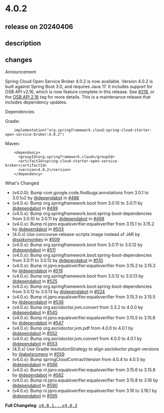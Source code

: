 # 4.0.2

## release on 20240406

## description

## changes

Announcement

Spring Cloud Open Service Broker 4.0.2 is now available. Version 4.0.2 is built against Spring Boot 3.0, and requires Java 17. It includes support for OSB API v2.16, which is now feature complete in this release. See <a class="issue-link js-issue-link" data-error-text="Failed to load title" data-id="799346533" data-permission-text="Title is private" data-url="https://github.com/spring-cloud/spring-cloud-open-service-broker/issues/318" data-hovercard-type="issue" data-hovercard-url="/spring-cloud/spring-cloud-open-service-broker/issues/318/hovercard" href="https://github.com/spring-cloud/spring-cloud-open-service-broker/issues/318">#318</a>, or the <a href="https://github.com/spring-cloud/spring-cloud-open-service-broker/issues?q=label%3A%22OSB+API+2.16%22+">OSB API 2.16</a> tag for more details. This is a maintenance release that includes dependency updates.

Dependencies

Gradle:

        implementation("org.springframework.cloud:spring-cloud-starter-open-service-broker:4.0.2")

Maven:

        <dependency>
          <groupId>org.springframework.cloud</groupId>
          <artifactId>spring-cloud-starter-open-service-broker</artifactId>
          <version>4.0.2</version>
        </dependency>

What's Changed

* (v4.0.0): Bump com.google.code.findbugs:annotations from 3.0.1 to 3.0.1u2 by <a class="user-mention notranslate" data-hovercard-type="organization" data-hovercard-url="/orgs/dependabot/hovercard" data-octo-click="hovercard-link-click" data-octo-dimensions="link_type:self" href="https://github.com/dependabot">@dependabot</a> in <a class="issue-link js-issue-link" data-error-text="Failed to load title" data-id="1898581943" data-permission-text="Title is private" data-url="https://github.com/spring-cloud/spring-cloud-open-service-broker/issues/488" data-hovercard-type="pull_request" data-hovercard-url="/spring-cloud/spring-cloud-open-service-broker/pull/488/hovercard" href="https://github.com/spring-cloud/spring-cloud-open-service-broker/pull/488">#488</a>
* (v4.0.x): Bump org.springframework.boot from 3.0.10 to 3.0.11 by <a class="user-mention notranslate" data-hovercard-type="organization" data-hovercard-url="/orgs/dependabot/hovercard" data-octo-click="hovercard-link-click" data-octo-dimensions="link_type:self" href="https://github.com/dependabot">@dependabot</a> in <a class="issue-link js-issue-link" data-error-text="Failed to load title" data-id="1908212229" data-permission-text="Title is private" data-url="https://github.com/spring-cloud/spring-cloud-open-service-broker/issues/499" data-hovercard-type="pull_request" data-hovercard-url="/spring-cloud/spring-cloud-open-service-broker/pull/499/hovercard" href="https://github.com/spring-cloud/spring-cloud-open-service-broker/pull/499">#499</a>
* (v4.0.x): Bump org.springframework.boot:spring-boot-dependencies from 3.0.10 to 3.0.11 by <a class="user-mention notranslate" data-hovercard-type="organization" data-hovercard-url="/orgs/dependabot/hovercard" data-octo-click="hovercard-link-click" data-octo-dimensions="link_type:self" href="https://github.com/dependabot">@dependabot</a> in <a class="issue-link js-issue-link" data-error-text="Failed to load title" data-id="1908212189" data-permission-text="Title is private" data-url="https://github.com/spring-cloud/spring-cloud-open-service-broker/issues/498" data-hovercard-type="pull_request" data-hovercard-url="/spring-cloud/spring-cloud-open-service-broker/pull/498/hovercard" href="https://github.com/spring-cloud/spring-cloud-open-service-broker/pull/498">#498</a>
* (v4.0.x): Bump nl.jqno.equalsverifier:equalsverifier from 3.15.1 to 3.15.2 by <a class="user-mention notranslate" data-hovercard-type="organization" data-hovercard-url="/orgs/dependabot/hovercard" data-octo-click="hovercard-link-click" data-octo-dimensions="link_type:self" href="https://github.com/dependabot">@dependabot</a> in <a class="issue-link js-issue-link" data-error-text="Failed to load title" data-id="1910735290" data-permission-text="Title is private" data-url="https://github.com/spring-cloud/spring-cloud-open-service-broker/issues/503" data-hovercard-type="pull_request" data-hovercard-url="/spring-cloud/spring-cloud-open-service-broker/pull/503/hovercard" href="https://github.com/spring-cloud/spring-cloud-open-service-broker/pull/503">#503</a>
* (4.0.x) Use concourse-release-scripts image instead of JAR by <a class="user-mention notranslate" data-hovercard-type="user" data-hovercard-url="/users/spikymonkey/hovercard" data-octo-click="hovercard-link-click" data-octo-dimensions="link_type:self" href="https://github.com/spikymonkey">@spikymonkey</a> in <a class="issue-link js-issue-link" data-error-text="Failed to load title" data-id="1913972439" data-permission-text="Title is private" data-url="https://github.com/spring-cloud/spring-cloud-open-service-broker/issues/509" data-hovercard-type="pull_request" data-hovercard-url="/spring-cloud/spring-cloud-open-service-broker/pull/509/hovercard" href="https://github.com/spring-cloud/spring-cloud-open-service-broker/pull/509">#509</a>
* (v4.0.x): Bump org.springframework.boot from 3.0.11 to 3.0.12 by <a class="user-mention notranslate" data-hovercard-type="organization" data-hovercard-url="/orgs/dependabot/hovercard" data-octo-click="hovercard-link-click" data-octo-dimensions="link_type:self" href="https://github.com/dependabot">@dependabot</a> in <a class="issue-link js-issue-link" data-error-text="Failed to load title" data-id="1953571506" data-permission-text="Title is private" data-url="https://github.com/spring-cloud/spring-cloud-open-service-broker/issues/511" data-hovercard-type="pull_request" data-hovercard-url="/spring-cloud/spring-cloud-open-service-broker/pull/511/hovercard" href="https://github.com/spring-cloud/spring-cloud-open-service-broker/pull/511">#511</a>
* (v4.0.x): Bump org.springframework.boot:spring-boot-dependencies from 3.0.11 to 3.0.12 by <a class="user-mention notranslate" data-hovercard-type="organization" data-hovercard-url="/orgs/dependabot/hovercard" data-octo-click="hovercard-link-click" data-octo-dimensions="link_type:self" href="https://github.com/dependabot">@dependabot</a> in <a class="issue-link js-issue-link" data-error-text="Failed to load title" data-id="1953571459" data-permission-text="Title is private" data-url="https://github.com/spring-cloud/spring-cloud-open-service-broker/issues/510" data-hovercard-type="pull_request" data-hovercard-url="/spring-cloud/spring-cloud-open-service-broker/pull/510/hovercard" href="https://github.com/spring-cloud/spring-cloud-open-service-broker/pull/510">#510</a>
* (v4.0.x): Bump nl.jqno.equalsverifier:equalsverifier from 3.15.2 to 3.15.3 by <a class="user-mention notranslate" data-hovercard-type="organization" data-hovercard-url="/orgs/dependabot/hovercard" data-octo-click="hovercard-link-click" data-octo-dimensions="link_type:self" href="https://github.com/dependabot">@dependabot</a> in <a class="issue-link js-issue-link" data-error-text="Failed to load title" data-id="1973562357" data-permission-text="Title is private" data-url="https://github.com/spring-cloud/spring-cloud-open-service-broker/issues/519" data-hovercard-type="pull_request" data-hovercard-url="/spring-cloud/spring-cloud-open-service-broker/pull/519/hovercard" href="https://github.com/spring-cloud/spring-cloud-open-service-broker/pull/519">#519</a>
* (v4.0.x): Bump org.springframework.boot from 3.0.12 to 3.0.13 by <a class="user-mention notranslate" data-hovercard-type="organization" data-hovercard-url="/orgs/dependabot/hovercard" data-octo-click="hovercard-link-click" data-octo-dimensions="link_type:self" href="https://github.com/dependabot">@dependabot</a> in <a class="issue-link js-issue-link" data-error-text="Failed to load title" data-id="2009147853" data-permission-text="Title is private" data-url="https://github.com/spring-cloud/spring-cloud-open-service-broker/issues/525" data-hovercard-type="pull_request" data-hovercard-url="/spring-cloud/spring-cloud-open-service-broker/pull/525/hovercard" href="https://github.com/spring-cloud/spring-cloud-open-service-broker/pull/525">#525</a>
* (v4.0.x): Bump org.springframework.boot:spring-boot-dependencies from 3.0.12 to 3.0.13 by <a class="user-mention notranslate" data-hovercard-type="organization" data-hovercard-url="/orgs/dependabot/hovercard" data-octo-click="hovercard-link-click" data-octo-dimensions="link_type:self" href="https://github.com/dependabot">@dependabot</a> in <a class="issue-link js-issue-link" data-error-text="Failed to load title" data-id="2009147733" data-permission-text="Title is private" data-url="https://github.com/spring-cloud/spring-cloud-open-service-broker/issues/524" data-hovercard-type="pull_request" data-hovercard-url="/spring-cloud/spring-cloud-open-service-broker/pull/524/hovercard" href="https://github.com/spring-cloud/spring-cloud-open-service-broker/pull/524">#524</a>
* (v4.0.x): Bump nl.jqno.equalsverifier:equalsverifier from 3.15.3 to 3.15.5 by <a class="user-mention notranslate" data-hovercard-type="organization" data-hovercard-url="/orgs/dependabot/hovercard" data-octo-click="hovercard-link-click" data-octo-dimensions="link_type:self" href="https://github.com/dependabot">@dependabot</a> in <a class="issue-link js-issue-link" data-error-text="Failed to load title" data-id="2055398749" data-permission-text="Title is private" data-url="https://github.com/spring-cloud/spring-cloud-open-service-broker/issues/536" data-hovercard-type="pull_request" data-hovercard-url="/spring-cloud/spring-cloud-open-service-broker/pull/536/hovercard" href="https://github.com/spring-cloud/spring-cloud-open-service-broker/pull/536">#536</a>
* (v4.0.x): Bump org.asciidoctor.jvm.convert from 3.3.2 to 4.0.0 by <a class="user-mention notranslate" data-hovercard-type="organization" data-hovercard-url="/orgs/dependabot/hovercard" data-octo-click="hovercard-link-click" data-octo-dimensions="link_type:self" href="https://github.com/dependabot">@dependabot</a> in <a class="issue-link js-issue-link" data-error-text="Failed to load title" data-id="2069723113" data-permission-text="Title is private" data-url="https://github.com/spring-cloud/spring-cloud-open-service-broker/issues/545" data-hovercard-type="pull_request" data-hovercard-url="/spring-cloud/spring-cloud-open-service-broker/pull/545/hovercard" href="https://github.com/spring-cloud/spring-cloud-open-service-broker/pull/545">#545</a>
* (v4.0.x): Bump nl.jqno.equalsverifier:equalsverifier from 3.15.5 to 3.15.6 by <a class="user-mention notranslate" data-hovercard-type="organization" data-hovercard-url="/orgs/dependabot/hovercard" data-octo-click="hovercard-link-click" data-octo-dimensions="link_type:self" href="https://github.com/dependabot">@dependabot</a> in <a class="issue-link js-issue-link" data-error-text="Failed to load title" data-id="2073612777" data-permission-text="Title is private" data-url="https://github.com/spring-cloud/spring-cloud-open-service-broker/issues/547" data-hovercard-type="pull_request" data-hovercard-url="/spring-cloud/spring-cloud-open-service-broker/pull/547/hovercard" href="https://github.com/spring-cloud/spring-cloud-open-service-broker/pull/547">#547</a>
* (v4.0.x): Bump org.asciidoctor.jvm.pdf from 4.0.0 to 4.0.1 by <a class="user-mention notranslate" data-hovercard-type="organization" data-hovercard-url="/orgs/dependabot/hovercard" data-octo-click="hovercard-link-click" data-octo-dimensions="link_type:self" href="https://github.com/dependabot">@dependabot</a> in <a class="issue-link js-issue-link" data-error-text="Failed to load title" data-id="2075788952" data-permission-text="Title is private" data-url="https://github.com/spring-cloud/spring-cloud-open-service-broker/issues/552" data-hovercard-type="pull_request" data-hovercard-url="/spring-cloud/spring-cloud-open-service-broker/pull/552/hovercard" href="https://github.com/spring-cloud/spring-cloud-open-service-broker/pull/552">#552</a>
* (v4.0.x): Bump org.asciidoctor.jvm.convert from 4.0.0 to 4.0.1 by <a class="user-mention notranslate" data-hovercard-type="organization" data-hovercard-url="/orgs/dependabot/hovercard" data-octo-click="hovercard-link-click" data-octo-dimensions="link_type:self" href="https://github.com/dependabot">@dependabot</a> in <a class="issue-link js-issue-link" data-error-text="Failed to load title" data-id="2075789063" data-permission-text="Title is private" data-url="https://github.com/spring-cloud/spring-cloud-open-service-broker/issues/553" data-hovercard-type="pull_request" data-hovercard-url="/spring-cloud/spring-cloud-open-service-broker/pull/553/hovercard" href="https://github.com/spring-cloud/spring-cloud-open-service-broker/pull/553">#553</a>
* (4.0.x) Use Gradle resolutionStrategy to align asciidoctor plugin versions by <a class="user-mention notranslate" data-hovercard-type="user" data-hovercard-url="/users/abelsromero/hovercard" data-octo-click="hovercard-link-click" data-octo-dimensions="link_type:self" href="https://github.com/abelsromero">@abelsromero</a> in <a class="issue-link js-issue-link" data-error-text="Failed to load title" data-id="2077204072" data-permission-text="Title is private" data-url="https://github.com/spring-cloud/spring-cloud-open-service-broker/issues/559" data-hovercard-type="pull_request" data-hovercard-url="/spring-cloud/spring-cloud-open-service-broker/pull/559/hovercard" href="https://github.com/spring-cloud/spring-cloud-open-service-broker/pull/559">#559</a>
* (v4.0.x): Bump springCloudContractVersion from 4.0.4 to 4.0.5 by <a class="user-mention notranslate" data-hovercard-type="organization" data-hovercard-url="/orgs/dependabot/hovercard" data-octo-click="hovercard-link-click" data-octo-dimensions="link_type:self" href="https://github.com/dependabot">@dependabot</a> in <a class="issue-link js-issue-link" data-error-text="Failed to load title" data-id="2104665866" data-permission-text="Title is private" data-url="https://github.com/spring-cloud/spring-cloud-open-service-broker/issues/566" data-hovercard-type="pull_request" data-hovercard-url="/spring-cloud/spring-cloud-open-service-broker/pull/566/hovercard" href="https://github.com/spring-cloud/spring-cloud-open-service-broker/pull/566">#566</a>
* (v4.0.x): Bump nl.jqno.equalsverifier:equalsverifier from 3.15.6 to 3.15.8 by <a class="user-mention notranslate" data-hovercard-type="organization" data-hovercard-url="/orgs/dependabot/hovercard" data-octo-click="hovercard-link-click" data-octo-dimensions="link_type:self" href="https://github.com/dependabot">@dependabot</a> in <a class="issue-link js-issue-link" data-error-text="Failed to load title" data-id="2166004231" data-permission-text="Title is private" data-url="https://github.com/spring-cloud/spring-cloud-open-service-broker/issues/582" data-hovercard-type="pull_request" data-hovercard-url="/spring-cloud/spring-cloud-open-service-broker/pull/582/hovercard" href="https://github.com/spring-cloud/spring-cloud-open-service-broker/pull/582">#582</a>
* (v4.0.x): Bump nl.jqno.equalsverifier:equalsverifier from 3.15.8 to 3.16 by <a class="user-mention notranslate" data-hovercard-type="organization" data-hovercard-url="/orgs/dependabot/hovercard" data-octo-click="hovercard-link-click" data-octo-dimensions="link_type:self" href="https://github.com/dependabot">@dependabot</a> in <a class="issue-link js-issue-link" data-error-text="Failed to load title" data-id="2204923591" data-permission-text="Title is private" data-url="https://github.com/spring-cloud/spring-cloud-open-service-broker/issues/590" data-hovercard-type="pull_request" data-hovercard-url="/spring-cloud/spring-cloud-open-service-broker/pull/590/hovercard" href="https://github.com/spring-cloud/spring-cloud-open-service-broker/pull/590">#590</a>
* (v4.0.x): Bump nl.jqno.equalsverifier:equalsverifier from 3.16 to 3.16.1 by <a class="user-mention notranslate" data-hovercard-type="organization" data-hovercard-url="/orgs/dependabot/hovercard" data-octo-click="hovercard-link-click" data-octo-dimensions="link_type:self" href="https://github.com/dependabot">@dependabot</a> in <a class="issue-link js-issue-link" data-error-text="Failed to load title" data-id="2224519762" data-permission-text="Title is private" data-url="https://github.com/spring-cloud/spring-cloud-open-service-broker/issues/595" data-hovercard-type="pull_request" data-hovercard-url="/spring-cloud/spring-cloud-open-service-broker/pull/595/hovercard" href="https://github.com/spring-cloud/spring-cloud-open-service-broker/pull/595">#595</a>

<strong>Full Changelog</strong>: <a class="commit-link" href="https://github.com/spring-cloud/spring-cloud-open-service-broker/compare/v4.0.1...v4.0.2"><tt>v4.0.1...v4.0.2</tt></a>

